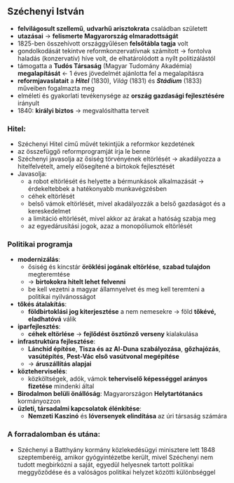 ## Széchenyi István
- **felvilágosult szellemű**, **udvarhű arisztokrata** családban született
- **utazásai** -> **felismerte Magyarország elmaradottságát**
- 1825-ben összehívott országgyűlésen **felsőtábla tagja** volt
- gondolkodását tekintve reformkonzervatívnak számított -> fontolva haladás (konzervatív) híve volt, de elhatárolódott a nyílt politizálástól
- támogatta a **Tudós Társaság** (Magyar Tudomány Akadémia) **megalapítását** <- 1 éves jövedelmét ajánlotta fel a megalapításra
- **reformjavaslatait** a ***Hitel*** (1830), *Világ* (1831) és ***Stádium*** (1833) műveiben fogalmazta meg
- elméleti és gyakorlati tevékenysége az **ország gazdasági fejlesztésére** irányult
- 1840: **királyi biztos** -> megvalósíthatta terveit
### Hitel:
- Széchenyi Hitel című művét tekintjük a reformkor kezdetének
- az összefüggő reformprogramját írja le benne
- Széchenyi javasolja az ősiség törvényének eltörlését -> akadályozza a hitelfelvételt, amely elősegítené a birtokok fejlesztését
- Javasolja:
	- a robot eltörlését és helyette a bérmunkások alkalmazását -> érdekeltebbek a hatékonyabb munkavégzésben
	- céhek eltörlését
	- belső vámok eltörlését, mivel akadályozzák a belső gazdaságot és a kereskedelmet
	- a limitáció eltörlését, mivel akkor az árakat a hatóság szabja meg
	- az egyedárusítási jogok, azaz a monopóliumok eltörlését
### Politikai programja
- **modernizálás**: 
	- ősiség és kincstár **öröklési jogának eltörlése**, **szabad tulajdon** megteremtése
	- -> **birtokokra hitelt lehet felvenni**
	- be kell vezetni a magyar államnyelvet és meg kell teremteni a politikai nyilvánosságot
- **tőkés átalakítás**:
	- **földbirtoklási jog kiterjesztése** a nem nemesekre -> föld **tőkévé, eladhatóvá** válik
- **iparfejlesztés**: 
	- **céhek eltörlése** -> **fejlődést ösztönző verseny** kialakulása
- **infrastruktúra fejlesztése**: 
	- **Lánchíd építése**, **Tisza és az Al-Duna szabályozása**, **gőzhajózás**, **vasútépítés**, **Pest-Vác első vasútvonal megépítése**
	- -> **áruszállítás alapjai**
- **közteherviselés**: 
	- közköltségek, adók, vámok **teherviselő képességgel arányos fizetése** mindenki által
- **Birodalmon belüli önállóság**: Magyarországon **Helytartótanács** kormányozzon
- **üzleti, társadalmi kapcsolatok élénkítése**:
	- **Nemzeti Kaszinó** és **lóversenyek elindítása** az úri társaság számára
### A forradalomban és utána:
- Széchenyi a Batthyány kormány közlekedésügyi minisztere lett 1848 szeptemberéig, amikor gyógyintézetbe került, mivel  Széchenyi nem tudott megbirkózni a saját, egyedül helyesnek tartott politikai meggyőződése és a valóságos politikai helyzet közötti különbséggel
